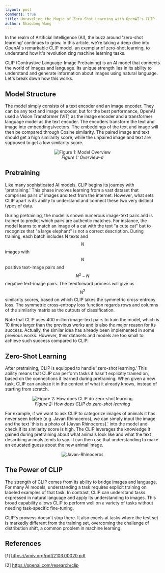 ```yaml
---
layout: post
comments: true
title: Unraveling the Magic of Zero-Shot Learning with OpenAI's CLIP
author: Shaodong Wang
---
```


In the realm of Artificial Intelligence (AI), the buzz around 'zero-shot learning' continues to grow. In this article, we're taking a deep dive into OpenAI's remarkable CLIP model, an exemplar of zero-shot learning, to understand how it's revolutionizing machine learning tasks.

CLIP (Contrastive Language-Image Pretraining) is an AI model that connects the world of images and language. Its unique strength lies in its ability to understand and generate information about images using natural language. Let's break down how this works.

## Model Structure
The model simply consists of a text encoder and an image encoder. They can be any text and image encoder, but for the best performance, OpenAI used a Vision Transformer (ViT) as the image encoder and a transformer language model as the text encoder. The encoders transform the text and image into embeddings/vectors. The embeddings of the text and image will then be compared through Cosine similarity. The paired image and text should get a high similarity score, while the unpaired image and text are supposed to get a low similarity score. 

<figure align="center">
  <img src="{{ site.url }}{{ site.baseurl }}/assets/images/clip/overview-a.png" 
  alt="Figure 1: Model Overview">
  <figcaption><em>Figure 1: Overview-a</em></figcaption>
</figure>

## Pretraining

Like many sophisticated AI models, CLIP begins its journey with 'pretraining.' This phase involves learning from a vast dataset that comprises pairs of images and text from the internet. However, what sets CLIP apart is its ability to understand and connect these two very distinct types of data.

During pretraining, the model is shown numerous image-text pairs and is trained to predict which pairs are authentic matches. For instance, the model learns to match an image of a cat with the text "a cute cat" but to recognize that "a large elephant" is not a correct description. During training, each batch includes N texts and $$N$$ images with $$N$$ positive text-image pairs and $$N^2 - N$$ negative text-image pairs. The feedforward process will give us $$N^2$$ similarity scores, based on which CLIP takes the symmetric cross-entropy loss. The symmetric cross-entropy loss function regards rows and columns of the similarity matrix as the outputs of classification. 

Note that CLIP uses 400 million image-text pairs to train the model, which is 10 times larger than the previous works and is also the major reason for its success. Actually, the similar idea has already been implemented in some previous works. However, their datasets and models are too small to achieve such success compared to CLIP. 

## Zero-Shot Learning

After pretraining, CLIP is equipped to handle 'zero-shot learning.' This ability means that CLIP can perform tasks it hasn't explicitly trained on, based on the connections it learned during pretraining. When given a new task, CLIP can analyze it in the context of what it already knows, instead of starting from scratch.

<figure align="center">
  <img src="{{ site.url }}{{ site.baseurl }}/assets/images/clip/overview-b.png" 
  alt="Figure 2: How does CLIP do zero-shot learning">
  <figcaption><em>Figure 2: How does CLIP do zero-shot learning</em></figcaption>
</figure>

For example, if we want to ask CLIP to categorize images of animals it has never seen before (e.g. Javan Rhinoceros), we can simply input the image and the text 'this is a photo of {Javan Rhinoceros}.' into the model and check if its similarity score is high. The CLIP leverages the knowledge it gained during pretraining about what animals look like and what the text describing animals tends to say. It can then use that understanding to make an educated guess about the new animal image.

<figure align="center">
  <img src="{{ site.url }}{{ site.baseurl }}/assets/images/clip/Javan-Rhinoceros.png" 
  alt="Javan-Rhinoceros">
</figure>


## The Power of CLIP

The strength of CLIP comes from its ability to bridge images and language. For many AI models, understanding a task requires explicit training on labeled examples of that task. In contrast, CLIP can understand tasks expressed in natural language and apply its understanding to images. This broad capability allows CLIP to perform well on a variety of tasks without needing task-specific fine-tuning.

CLIP's prowess doesn't stop there. It also excels at tasks where the test set is markedly different from the training set, overcoming the challenge of distribution shift, a common problem in machine learning.

## References
[1] https://arxiv.org/pdf/2103.00020.pdf

[2] https://openai.com/research/clip
